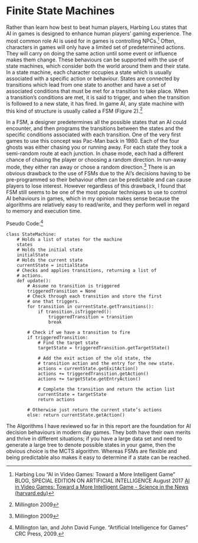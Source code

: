 # Finite State Machines

Rather than learn how best to beat human players, Harbing Lou states that AI in games is designed to enhance human players’ gaming experience. The most common role AI is used for in games is controlling NPCs.[^4]  Often, characters in games will only have a limited set of predetermined actions. They will carry on doing the same action until some event or influence makes them change. These behaviours can be supported with the use of state machines, which consider both the world around them and their state. In a state machine, each character occupies a state which is usually associated with a specific action or behaviour. States are connected by transitions which lead from one state to another and have a set of associated conditions that must be met for a transition to take place. When a transition’s conditions are met, it is said to trigger, and when the transition is followed to a new state, it has fired.  In game AI, any state machine with this kind of structure is usually called a FSM  (Figure 2).[^5]

In a FSM, a designer predetermines all the possible states that an AI could encounter, and then programs the transitions between the states and the specific conditions associated with each transition. One of the very first games to use this concept was Pac-Man back in 1980. Each of the four ghosts was either chasing you or running away. For each state they took a semi-random route at each junction. In chase mode, each had a different chance of chasing the player or choosing a random direction. In run-away mode, they either ran away or chose a random direction.[^6]  There is an obvious drawback to the use of FSMs due to the AI’s decisions having to be pre-programmed so their behaviour often can be predictable and can cause players to lose interest. However regardless of this drawback, I found that FSM still seems to be one of the most popular techniques to use to control AI behaviours in games, which in my opinion makes sense because the algorithms are relatively easy to read/write, and they perform well in regard to memory and execution time.

Pseudo Code:[^7]
```
class StateMachine:
    # Holds a list of states for the machine
    states
    # Holds the initial state
    initialState
    # Holds the current state
    currentState = initialState
    # Checks and applies transitions, returning a list of
    # actions.
    def update():
        # Assume no transition is triggered
        triggeredTransition = None
        # Check through each transition and store the first
        # one that triggers.
        for transition in currentState.getTransitions():
            if transition.isTriggered():
                triggeredTransition = transition
                break

        # Check if we have a transition to fire
        if triggeredTransition:
            # Find the target state
            targetState = triggeredTransition.getTargetState()

            # Add the exit action of the old state, the
            # transition action and the entry for the new state.
            actions = currentState.getExitAction()
            actions += triggeredTransition.getAction()
            actions += targetState.getEntryAction()

            # Complete the transition and return the action list
            currentState = targetState
            return actions

        # Otherwise just return the current state’s actions
        else: return currentState.getAction()
```

The Algorithms I have reviewed so far in this report are the foundation for AI decision behaviours in modern day games. They both have their own merits and thrive in different situations; if you have a large data set and need to generate a large tree to denote possible states in your game, then the obvious choice is the MCTS algorithm. Whereas FSMs are flexible and being predictable also makes it easy to determine if a state can be reached.

[^4]: Harbing Lou “AI in Video Games: Toward a More Intelligent Game” BLOG, SPECIAL EDITION ON ARTIFICIAL INTELLIGENCE August 2017 [AI in Video Games: Toward a More Intelligent Game - Science in the News (harvard.edu)](https://sitn.hms.harvard.edu/flash/2017/ai-video-games-toward-intelligent-game/)
[^5]: Millington 2009
[^6]: Millington 2009
[^7]: Millington Ian, and John David Funge. “Artificial Intelligence for Games” CRC Press, 2009.
